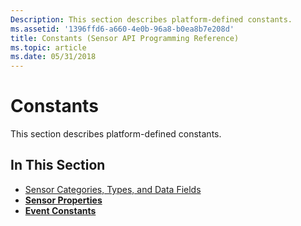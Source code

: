 ```yaml
---
Description: This section describes platform-defined constants.
ms.assetid: '1396ffd6-a660-4e0b-96a8-b0ea8b7e208d'
title: Constants (Sensor API Programming Reference)
ms.topic: article
ms.date: 05/31/2018
---
```


# Constants

This section describes platform-defined constants.

## In This Section

-   [Sensor Categories, Types, and Data Fields](sensor-categories--types--and-datafields.md)
-   [**Sensor Properties**](sensor-properties.md)
-   [**Event Constants**](event-constants.md)

 

 



